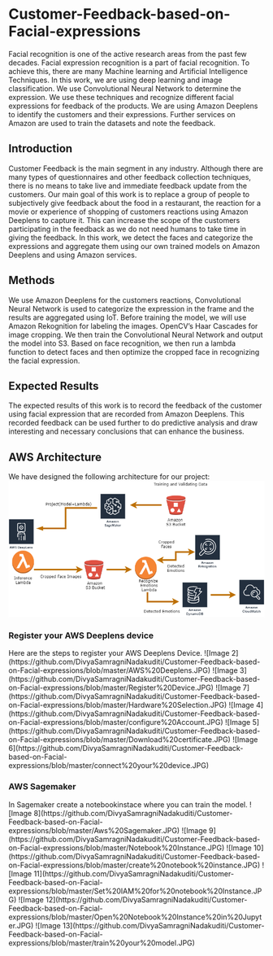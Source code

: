 # Customer-Feedback-based-on-Facial-expressions
Facial recognition is one of the active research areas from the past few decades. Facial expression recognition is a part of facial recognition. To achieve this, there are many Machine learning and Artificial Intelligence Techniques. In this work, we are using deep learning and image classification. We use Convolutional Neural Network to determine the expression. We use these techniques and recognize different facial expressions for feedback of the products. We are using Amazon Deeplens to identify the customers and their expressions. Further services on Amazon are used to train the datasets and note the feedback.

<h2> Introduction</h2>
Customer Feedback is the main segment in any industry. Although there are many types of questionnaires and other feedback collection techniques, there is no means to take live and immediate feedback update from the customers. Our main goal of this work is to replace a group of people to subjectively give feedback about the food in a restaurant, the reaction for a movie or experience of shopping of customers reactions using Amazon Deeplens to capture it. This can increase the scope of the customers participating in the feedback as we do not need humans to take time in giving the feedback. In this work, we detect the faces and categorize the expressions and aggregate them using our own trained models on Amazon Deeplens and using Amazon services.

<h2>Methods</h2>
We use Amazon Deeplens for the customers reactions, Convolutional Neural Network is used to categorize the expression in the frame and the results are aggregated using IoT. Before training the model, we will use Amazon Rekognition for labeling the images. OpenCV’s Haar Cascades for image cropping. We then train the Convolutional Neural Network and output the model into S3. Based on face recognition, we then run a lambda function to detect faces and then optimize the cropped face in recognizing the facial expression.

<h2>Expected Results</h2>
The expected results of this work is to record the feedback of the customer using facial expression that are recorded from Amazon Deeplens. This recorded feedback can be used further to do predictive analysis and draw interesting and necessary conclusions that can enhance the business. 

<h2> AWS Architecture</h2>

We have designed the following architecture for our project:
![Image 1](https://github.com/DivyaSamragniNadakuditi/Customer-Feedback-based-on-Facial-expressions/blob/master/Customer%20Feedback%20based%20on%20Facial%20Emotion%20%20Architecture.png)

<h3> Register your AWS Deeplens device</h3>
Here are the steps to register your AWS Deeplens Device.
![Image 2](https://github.com/DivyaSamragniNadakuditi/Customer-Feedback-based-on-Facial-expressions/blob/master/AWS%20Deeplens.JPG)
![Image 3](https://github.com/DivyaSamragniNadakuditi/Customer-Feedback-based-on-Facial-expressions/blob/master/Register%20Device.JPG)
![Image 7](https://github.com/DivyaSamragniNadakuditi/Customer-Feedback-based-on-Facial-expressions/blob/master/Hardware%20Selection.JPG)
![Image 4](https://github.com/DivyaSamragniNadakuditi/Customer-Feedback-based-on-Facial-expressions/blob/master/configure%20Account.JPG)
![Image 5](https://github.com/DivyaSamragniNadakuditi/Customer-Feedback-based-on-Facial-expressions/blob/master/Download%20certificate.JPG)
![Image 6](https://github.com/DivyaSamragniNadakuditi/Customer-Feedback-based-on-Facial-expressions/blob/master/connect%20your%20device.JPG)

<h3> AWS Sagemaker</h3>
In Sagemaker create a notebookinstace where you can train the model.
![Image 8](https://github.com/DivyaSamragniNadakuditi/Customer-Feedback-based-on-Facial-expressions/blob/master/Aws%20Sagemaker.JPG)
![Image 9](https://github.com/DivyaSamragniNadakuditi/Customer-Feedback-based-on-Facial-expressions/blob/master/Notebook%20Instance.JPG)
![Image 10](https://github.com/DivyaSamragniNadakuditi/Customer-Feedback-based-on-Facial-expressions/blob/master/create%20notebook%20instance.JPG)
![Image 11](https://github.com/DivyaSamragniNadakuditi/Customer-Feedback-based-on-Facial-expressions/blob/master/Set%20IAM%20for%20notebook%20Instance.JPG)
![Image 12](https://github.com/DivyaSamragniNadakuditi/Customer-Feedback-based-on-Facial-expressions/blob/master/Open%20Notebook%20Instance%20in%20Jupyter.JPG)
![Image 13](https://github.com/DivyaSamragniNadakuditi/Customer-Feedback-based-on-Facial-expressions/blob/master/train%20your%20model.JPG)
